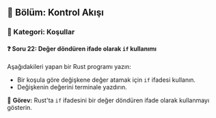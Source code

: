 ## 📘 Bölüm: Kontrol Akışı  
### 🔹 Kategori: Koşullar  
#### ❓ Soru 22: Değer döndüren ifade olarak `if` kullanımı

Aşağıdakileri yapan bir Rust programı yazın:

- Bir koşula göre değişkene değer atamak için `if` ifadesi kullanın.
- Değişkenin değerini terminale yazdırın.

🔧 **Görev:** Rust'ta `if` ifadesini bir değer döndüren ifade olarak kullanmayı gösterin.
